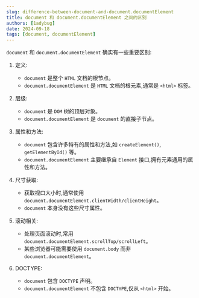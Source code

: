 ```yaml
---
slug: difference-between-document-and-document.documentElement
title: document 和 document.documentElement 之间的区别
authors: [1adybug]
date: 2024-09-18
tags: [document, documentElement]
---
```


`document` 和 `document.documentElement` 确实有一些重要区别:

1. 定义:
   - `document` 是整个 `HTML` 文档的根节点。
   - `document.documentElement` 是 `HTML` 文档的根元素,通常是 `<html>` 标签。

2. 层级:
   - `document` 是 `DOM` 树的顶层对象。
   - `document.documentElement` 是 `document` 的直接子节点。

3. 属性和方法:
   - `document` 包含许多特有的属性和方法,如 `createElement()`, `getElementById()` 等。
   - `document.documentElement` 主要继承自 `Element` 接口,拥有元素通用的属性和方法。

4. 尺寸获取:
   - 获取视口大小时,通常使用 `document.documentElement.clientWidth/clientHeight`。
   - `document` 本身没有这些尺寸属性。

5. 滚动相关:
   - 处理页面滚动时,常用 `document.documentElement.scrollTop/scrollLeft`。
   - 某些浏览器可能需要使用 `document.body` 而非 `document.documentElement`。

6. DOCTYPE:
   - `document` 包含 `DOCTYPE` 声明。
   - `document.documentElement` 不包含 `DOCTYPE`,仅从 `<html>` 开始。
